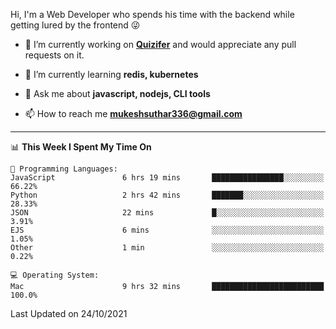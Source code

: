 Hi, I'm a Web Developer who spends his time with the backend while getting lured by the frontend 😜

- 🔭 I’m currently working on **[Quizifer](https://github.com/SutharMukesh/Quizifer/)** and would appreciate any pull requests on it.

- 🌱 I’m currently learning **redis, kubernetes**

- 💬 Ask me about **javascript, nodejs, CLI tools**

- 📫 How to reach me **mukeshsuthar336@gmail.com**

---
<!--START_SECTION:waka-->
📊 **This Week I Spent My Time On** 

```text
💬 Programming Languages: 
JavaScript               6 hrs 19 mins       ████████████████░░░░░░░░░   66.22% 
Python                   2 hrs 42 mins       ███████░░░░░░░░░░░░░░░░░░   28.33% 
JSON                     22 mins             █░░░░░░░░░░░░░░░░░░░░░░░░   3.91% 
EJS                      6 mins              ░░░░░░░░░░░░░░░░░░░░░░░░░   1.05% 
Other                    1 min               ░░░░░░░░░░░░░░░░░░░░░░░░░   0.22%

💻 Operating System: 
Mac                      9 hrs 32 mins       █████████████████████████   100.0%

```


 Last Updated on 24/10/2021
<!--END_SECTION:waka-->

